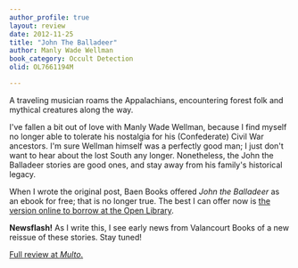 ```yaml
---
author_profile: true
layout: review
date: 2012-11-25
title: "John The Balladeer"
author: Manly Wade Wellman
book_category: Occult Detection
olid: OL7661194M

---
```

A traveling musician roams the Appalachians, encountering forest folk and mythical creatures along the way.  

I've fallen a bit out of love with Manly Wade Wellman, because I find myself no longer able to tolerate his nostalgia for his (Confederate) Civil War ancestors. I'm sure Wellman himself was a perfectly good man; I just don't want to hear about the lost South any longer. Nonetheless, the John the Balladeer stories are good ones, and stay away from his family's historical legacy.

 When I wrote the original post, Baen Books offered *John the Balladeer* as an ebook for free; that is no longer true. The best I can offer now is [the version online to borrow at the Open Library](https://archive.org/details/johnballadeer00well). 
 
 **Newsflash!** As I write this, I see early news from Valancourt Books of a new reissue of these stories. Stay tuned!

[Full review at *Multo*.](https://multoghost.wordpress.com/2012/11/25/the-ballads-of-john/)